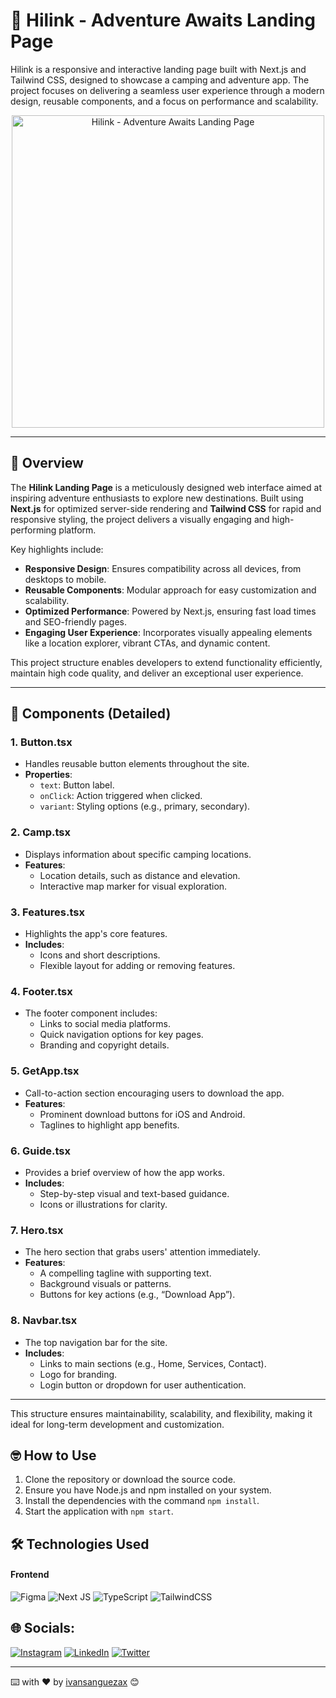 # 🌄 Hilink - Adventure Awaits Landing Page
Hilink is a responsive and interactive landing page built with Next.js and Tailwind CSS, designed to showcase a camping and adventure app. The project focuses on delivering a seamless user experience through a modern design, reusable components, and a focus on performance and scalability.

<p align="center">
  <img src="https://res.cloudinary.com/dfgjenml4/image/upload/v1737081372/z75cyucbpvduwo4vpmcd.png" alt="Hilink - Adventure Awaits Landing Page" width="500"/>
</p>

---

## 🌟 **Overview**
The **Hilink Landing Page** is a meticulously designed web interface aimed at inspiring adventure enthusiasts to explore new destinations. Built using **Next.js** for optimized server-side rendering and **Tailwind CSS** for rapid and responsive styling, the project delivers a visually engaging and high-performing platform.

Key highlights include:
- **Responsive Design**: Ensures compatibility across all devices, from desktops to mobile.
- **Reusable Components**: Modular approach for easy customization and scalability.
- **Optimized Performance**: Powered by Next.js, ensuring fast load times and SEO-friendly pages.
- **Engaging User Experience**: Incorporates visually appealing elements like a location explorer, vibrant CTAs, and dynamic content.

This project structure enables developers to extend functionality efficiently, maintain high code quality, and deliver an exceptional user experience.

---

## 🧩 **Components (Detailed)**

### 1. **Button.tsx**
- Handles reusable button elements throughout the site.
- **Properties**:
  - `text`: Button label.
  - `onClick`: Action triggered when clicked.
  - `variant`: Styling options (e.g., primary, secondary).

### 2. **Camp.tsx**
- Displays information about specific camping locations.
- **Features**:
  - Location details, such as distance and elevation.
  - Interactive map marker for visual exploration.

### 3. **Features.tsx**
- Highlights the app's core features.
- **Includes**:
  - Icons and short descriptions.
  - Flexible layout for adding or removing features.

### 4. **Footer.tsx**
- The footer component includes:
  - Links to social media platforms.
  - Quick navigation options for key pages.
  - Branding and copyright details.

### 5. **GetApp.tsx**
- Call-to-action section encouraging users to download the app.
- **Features**:
  - Prominent download buttons for iOS and Android.
  - Taglines to highlight app benefits.

### 6. **Guide.tsx**
- Provides a brief overview of how the app works.
- **Includes**:
  - Step-by-step visual and text-based guidance.
  - Icons or illustrations for clarity.

### 7. **Hero.tsx**
- The hero section that grabs users' attention immediately.
- **Features**:
  - A compelling tagline with supporting text.
  - Background visuals or patterns.
  - Buttons for key actions (e.g., “Download App”).

### 8. **Navbar.tsx**
- The top navigation bar for the site.
- **Includes**:
  - Links to main sections (e.g., Home, Services, Contact).
  - Logo for branding.
  - Login button or dropdown for user authentication.

---

This structure ensures maintainability, scalability, and flexibility, making it ideal for long-term development and customization.

## 🤓 How to Use

1. Clone the repository or download the source code.
2. Ensure you have Node.js and npm installed on your system.
3. Install the dependencies with the command `npm install`.
4. Start the application with `npm start`.

## 🛠️ Technologies Used

#### Frontend
![Figma](https://img.shields.io/badge/Figma-%23F24E1E.svg?style=for-the-badge&logo=figma&logoColor=white)
![Next JS](https://img.shields.io/badge/Next-black?style=for-the-badge&logo=next.js&logoColor=white)
![TypeScript](https://img.shields.io/badge/TypeScript-%23007ACC.svg?style=for-the-badge&logo=typescript&logoColor=white)
![TailwindCSS](https://img.shields.io/badge/TailwindCSS-%2338B2AC.svg?style=for-the-badge&logo=tailwind-css&logoColor=white)

## 🌐 Socials:
[![Instagram](https://img.shields.io/badge/Instagram-%23E4405F.svg?logo=Instagram&logoColor=white)](https://instagram.com/ivansanguezax) [![LinkedIn](https://img.shields.io/badge/LinkedIn-%230077B5.svg?logo=linkedin&logoColor=white)](https://linkedin.com/in/ivansanguezax) [![Twitter](https://img.shields.io/badge/Twitter-%231DA1F2.svg?logo=Twitter&logoColor=white)](https://twitter.com/ivansanguezax) 

---
⌨️ with ❤️ by [ivansanguezax](https://github.com/ivansanguezax) 😊
